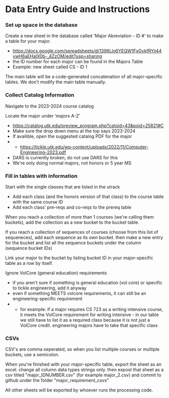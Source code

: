 # Data Entry Guide and Instructions

### Set up space in the database
Create a new sheet in the database called 'Major Abreviation - ID #' to make a table for your major.
* https://docs.google.com/spreadsheets/d/1396Llo6YEQW1FxGvkfRYii44ywH6aEHaIX0b-_4ZzOM/edit?usp=sharing 
* the ID number for each major can be found in the Majors Table
* Example: new sheet called CS - ID 1

The main table will be a code-generated concatenation of all major-specific tables.
We don't modify the main table manually.

### Collect Catalog Information
Navigate to the 2023-2024 course catalog

Locate the major under ‘majors A-Z’ 
* https://catalog.utk.edu/preview_program.php?catoid=43&poid=25821#C
* Make sure the drop down menu at the top says 2023-2024
* If availible, open the suggested catalog PDF for the major
* * https://tickle.utk.edu/wp-content/uploads/2022/11/Computer-Engineering-2023.pdf 
* DARS is currently broken, do not use DARS for this
* We're only doing normal majors, not honors or 5 year MS

### Fill in tables with information
Start with the single classes that are listed in the utrack
* Add each class (and the honors version of that class) to the course table with the same course ID
* Add each class' pre-reqs and co-reqs to the prereq table

When you reach a collection of more than 1 courses (we're calling them buckets), add the collection as a new bucket to the bucket table.

If you reach a collection of sequences of courses (choose from this list of sequeneces), add each sequence as its own bucket. then make a new entry for the bucket and list all the sequence buckets under the column (sequence bucket IDs)

Link your major to the bucket by listing bucket ID in your major-specific table as a row by itself.

Ignore VolCore (general education) requirements
* if you aren't sure if something is general education (vol core) or specific to tickle engineering, add it anyway
* even if something MEETS volcore requirements, it can still be an engineering-specific requirement
* * for example: if a major requires CS 723 as a writing intensive course, it meets the VolCore requirement for writing intensive - in our table we still have to list it as a required class because it is not just a VolCore credit. engineering majors have to take that specific class

### CSVs
CSV's are comma seperated, so when you list multiple courses or multiple buckets, use a semicolon.

When you're finished with your major-specific table, export the sheet as an excel. change all column data types strings only. then expost that sheet as a csv titled "major_IDNUMBER.csv" (for example major_2.csv) and commit to github under the folder "major_requirement_csvs"

All other sheets will be exported by whoever runs the processing code.




